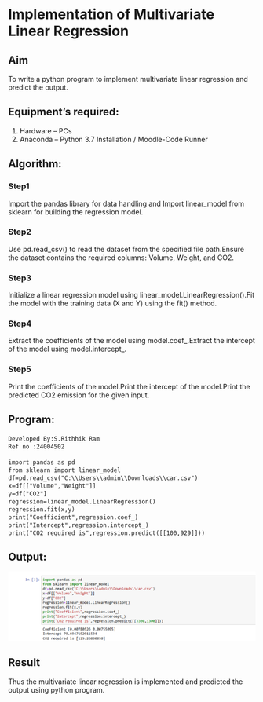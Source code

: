 # Implementation of Multivariate Linear Regression
## Aim
To write a python program to implement multivariate linear regression and predict the output.
## Equipment’s required:
1.	Hardware – PCs
2.	Anaconda – Python 3.7 Installation / Moodle-Code Runner
## Algorithm:
### Step1
Import the pandas library for data handling and Import linear_model from sklearn for building the regression model.

### Step2
Use pd.read_csv() to read the dataset from the specified file path.Ensure the dataset contains the required columns: Volume, Weight, and CO2.

### Step3
Initialize a linear regression model using linear_model.LinearRegression().Fit the model with the training data (X and Y) using the fit() method.

### Step4
Extract the coefficients of the model using model.coef_.Extract the intercept of the model using model.intercept_.

### Step5
Print the coefficients of the model.Print the intercept of the model.Print the predicted CO2 emission for the given input.

## Program:
```
Developed By:S.Rithhik Ram
Ref no :24004502

import pandas as pd
from sklearn import linear_model
df=pd.read_csv("C:\\Users\\admin\\Downloads\\car.csv")
x=df[["Volume","Weight"]]
y=df["CO2"]
regression=linear_model.LinearRegression()
regression.fit(x,y)
print("Coefficient",regression.coef_)
print("Intercept",regression.intercept_)
print("CO2 required is",regression.predict([[100,929]]))

```
## Output:

![output](<Screenshot 2024-12-26 212743.png>)


## Result
Thus the multivariate linear regression is implemented and predicted the output using python program.